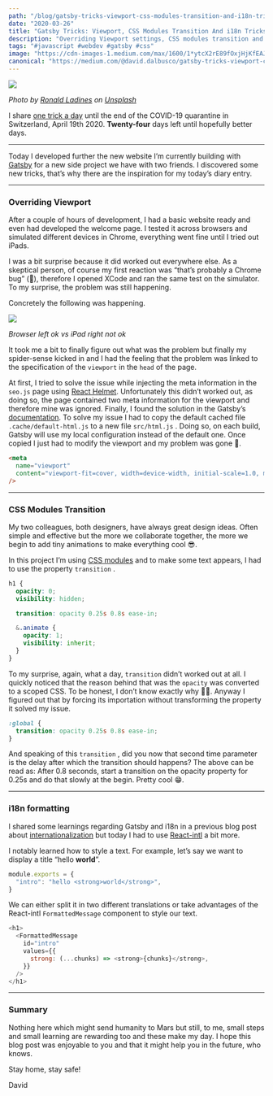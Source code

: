 ```yaml
---
path: "/blog/gatsby-tricks-viewport-css-modules-transition-and-i18n-tricks"
date: "2020-03-26"
title: "Gatsby Tricks: Viewport, CSS Modules Transition And i18n Tricks"
description: "Overriding Viewport settings, CSS modules transition and an i18n formatting tricks with Gatsby"
tags: "#javascript #webdev #gatsby #css"
image: "https://cdn-images-1.medium.com/max/1600/1*ytcX2rE89fOxjHjKfEAJng.png"
canonical: "https://medium.com/@david.dalbusco/gatsby-tricks-viewport-css-modules-transition-and-i18n-tricks-a3d1089a4910"
---
```


![](https://cdn-images-1.medium.com/max/1600/1*ytcX2rE89fOxjHjKfEAJng.png)

*Photo by [Ronald Ladines](https://unsplash.com/@massrecall?utm_source=unsplash&utm_medium=referral&utm_content=creditCopyText) on [Unsplash](https://unsplash.com/s/photos/free?utm_source=unsplash&utm_medium=referral&utm_content=creditCopyText)*

I share [one trick a day](https://daviddalbusco.com/blog/how-to-call-the-service-worker-from-the-web-app-context) until the end of the COVID-19 quarantine in Switzerland, April 19th 2020. **Twenty-four** days left until hopefully better days.

*****

Today  I developed further the new website I’m currently building with [Gatsby](https://www.gatsbyjs.org) for a new side project we have with two friends. I discovered some new tricks, that’s why there are the inspiration for my today’s diary entry.

*****

### Overriding Viewport

After a couple of hours of development, I had a basic website ready and even had developed the welcome page. I tested it across browsers and simulated different devices in Chrome, everything went fine until I tried out iPads.

I was a bit surprise because it did worked out everywhere else. As a skeptical person, of course my first reaction was “that’s probably a Chrome bug” (🤣), therefore I opened XCode and ran the same test on the simulator. To my surprise, the problem was still happening.

Concretely the following was happening.

![](https://cdn-images-1.medium.com/max/1600/1*t7rBjEcQRqcbuy183JaSSw.gif)

*Browser left ok vs iPad right not ok*

It took me a bit to finally figure out what was the problem but finally my spider-sense kicked in and I had the feeling that the problem was linked to the specification of the `viewport` in the `head` of the page.

At first, I tried to solve the issue while injecting the meta information in the `seo.js` page using [React Helmet](https://github.com/nfl/react-helmet). Unfortunately this didn’t worked out, as doing so, the page contained two meta information for the viewport and therefore mine was ignored. Finally, I found the solution in the Gatsby’s [documentation](https://www.gatsbyjs.org/docs/custom-html/). To solve my issue I had to copy the default cached file `.cache/default-html.js` to a new file `src/html.js` . Doing so, on each build, Gatsby will use my local configuration instead of the default one. Once copied I just had to modify the viewport and my problem was gone 🥳.

```html
<meta
  name="viewport"
  content="viewport-fit=cover, width=device-width, initial-scale=1.0, minimum-scale=1.0, maximum-scale=1.0, user-scalable=no"
/>
```

*****

### CSS Modules Transition

My two colleagues, both designers, have always great design ideas. Often simple and effective but the more we collaborate together, the more we begin to add tiny animations to make everything cool 😎.

In this project I’m using [CSS modules](https://github.com/css-modules/css-modules) and to make some text appears, I had to use the property `transition` .

```css
h1 {
  opacity: 0;
  visibility: hidden;

  transition: opacity 0.25s 0.8s ease-in;

  &.animate {
    opacity: 1;
    visibility: inherit;
  }
}
```

To my surprise, again, what a day, `transition` didn’t worked out at all. I quickly noticed that the reason behind that was the `opacity` was converted to a scoped CSS. To be honest, I don’t know exactly why 🤷‍♂️. Anyway I figured out that by forcing its importation without transforming the property it solved my issue.

```css
:global {
  transition: opacity 0.25s 0.8s ease-in;
}
```

And speaking of this `transition` , did you now that second time parameter is the delay after which the transition should happens? The above can be read as: After 0.8 seconds, start a transition on the opacity property for 0.25s and do that slowly at the begin. Pretty cool 😁.

*****

### i18n formatting

I shared some learnings regarding Gatsby and i18n in a previous blog post about [internationalization](https://daviddalbusco.com/blog/internationalization-with-gatsby) but today I had to use [React-intl](https://github.com/formatjs/react-intl) a bit more.

I notably learned how to style a text. For example, let’s say we want to display a title “hello **world**”.

```javascript
module.exports = {
  "intro": "hello <strong>world</strong>",
}
```

We can either split it in two different translations or take advantages of the React-intl `FormattedMessage` component to style our text.

```javascript
<h1>
  <FormattedMessage
    id="intro"
    values={{
      strong: (...chunks) => <strong>{chunks}</strong>,
    }}
  />
</h1>
```

*****

### Summary

Nothing here which might send humanity to Mars but still, to me, small steps and small learning are rewarding too and these make my day. I hope this blog post was enjoyable to you and that it might help you in the future, who knows.

Stay home, stay safe!

David
